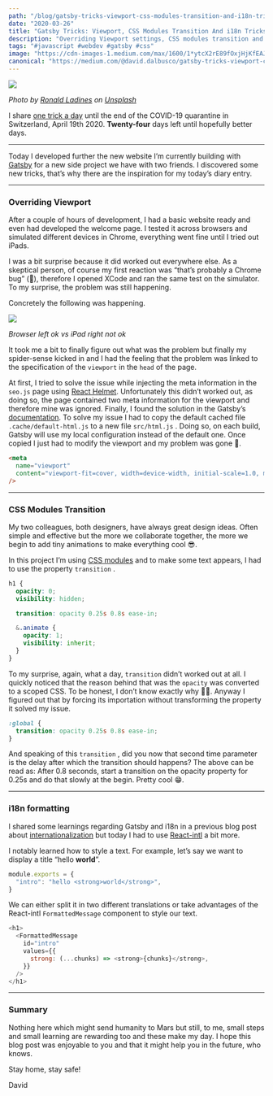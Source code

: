 ```yaml
---
path: "/blog/gatsby-tricks-viewport-css-modules-transition-and-i18n-tricks"
date: "2020-03-26"
title: "Gatsby Tricks: Viewport, CSS Modules Transition And i18n Tricks"
description: "Overriding Viewport settings, CSS modules transition and an i18n formatting tricks with Gatsby"
tags: "#javascript #webdev #gatsby #css"
image: "https://cdn-images-1.medium.com/max/1600/1*ytcX2rE89fOxjHjKfEAJng.png"
canonical: "https://medium.com/@david.dalbusco/gatsby-tricks-viewport-css-modules-transition-and-i18n-tricks-a3d1089a4910"
---
```


![](https://cdn-images-1.medium.com/max/1600/1*ytcX2rE89fOxjHjKfEAJng.png)

*Photo by [Ronald Ladines](https://unsplash.com/@massrecall?utm_source=unsplash&utm_medium=referral&utm_content=creditCopyText) on [Unsplash](https://unsplash.com/s/photos/free?utm_source=unsplash&utm_medium=referral&utm_content=creditCopyText)*

I share [one trick a day](https://daviddalbusco.com/blog/how-to-call-the-service-worker-from-the-web-app-context) until the end of the COVID-19 quarantine in Switzerland, April 19th 2020. **Twenty-four** days left until hopefully better days.

*****

Today  I developed further the new website I’m currently building with [Gatsby](https://www.gatsbyjs.org) for a new side project we have with two friends. I discovered some new tricks, that’s why there are the inspiration for my today’s diary entry.

*****

### Overriding Viewport

After a couple of hours of development, I had a basic website ready and even had developed the welcome page. I tested it across browsers and simulated different devices in Chrome, everything went fine until I tried out iPads.

I was a bit surprise because it did worked out everywhere else. As a skeptical person, of course my first reaction was “that’s probably a Chrome bug” (🤣), therefore I opened XCode and ran the same test on the simulator. To my surprise, the problem was still happening.

Concretely the following was happening.

![](https://cdn-images-1.medium.com/max/1600/1*t7rBjEcQRqcbuy183JaSSw.gif)

*Browser left ok vs iPad right not ok*

It took me a bit to finally figure out what was the problem but finally my spider-sense kicked in and I had the feeling that the problem was linked to the specification of the `viewport` in the `head` of the page.

At first, I tried to solve the issue while injecting the meta information in the `seo.js` page using [React Helmet](https://github.com/nfl/react-helmet). Unfortunately this didn’t worked out, as doing so, the page contained two meta information for the viewport and therefore mine was ignored. Finally, I found the solution in the Gatsby’s [documentation](https://www.gatsbyjs.org/docs/custom-html/). To solve my issue I had to copy the default cached file `.cache/default-html.js` to a new file `src/html.js` . Doing so, on each build, Gatsby will use my local configuration instead of the default one. Once copied I just had to modify the viewport and my problem was gone 🥳.

```html
<meta
  name="viewport"
  content="viewport-fit=cover, width=device-width, initial-scale=1.0, minimum-scale=1.0, maximum-scale=1.0, user-scalable=no"
/>
```

*****

### CSS Modules Transition

My two colleagues, both designers, have always great design ideas. Often simple and effective but the more we collaborate together, the more we begin to add tiny animations to make everything cool 😎.

In this project I’m using [CSS modules](https://github.com/css-modules/css-modules) and to make some text appears, I had to use the property `transition` .

```css
h1 {
  opacity: 0;
  visibility: hidden;

  transition: opacity 0.25s 0.8s ease-in;

  &.animate {
    opacity: 1;
    visibility: inherit;
  }
}
```

To my surprise, again, what a day, `transition` didn’t worked out at all. I quickly noticed that the reason behind that was the `opacity` was converted to a scoped CSS. To be honest, I don’t know exactly why 🤷‍♂️. Anyway I figured out that by forcing its importation without transforming the property it solved my issue.

```css
:global {
  transition: opacity 0.25s 0.8s ease-in;
}
```

And speaking of this `transition` , did you now that second time parameter is the delay after which the transition should happens? The above can be read as: After 0.8 seconds, start a transition on the opacity property for 0.25s and do that slowly at the begin. Pretty cool 😁.

*****

### i18n formatting

I shared some learnings regarding Gatsby and i18n in a previous blog post about [internationalization](https://daviddalbusco.com/blog/internationalization-with-gatsby) but today I had to use [React-intl](https://github.com/formatjs/react-intl) a bit more.

I notably learned how to style a text. For example, let’s say we want to display a title “hello **world**”.

```javascript
module.exports = {
  "intro": "hello <strong>world</strong>",
}
```

We can either split it in two different translations or take advantages of the React-intl `FormattedMessage` component to style our text.

```javascript
<h1>
  <FormattedMessage
    id="intro"
    values={{
      strong: (...chunks) => <strong>{chunks}</strong>,
    }}
  />
</h1>
```

*****

### Summary

Nothing here which might send humanity to Mars but still, to me, small steps and small learning are rewarding too and these make my day. I hope this blog post was enjoyable to you and that it might help you in the future, who knows.

Stay home, stay safe!

David
